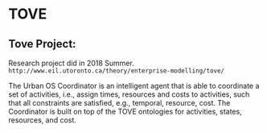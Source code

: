 # TOVE 
## Tove Project:
Research project did in 2018 Summer. 
`http://www.eil.utoronto.ca/theory/enterprise-modelling/tove/`


The Urban OS Coordinator is an intelligent agent that is able to coordinate a set of activities, i.e., assign times, resources and costs to activities, such that all constraints are satisfied, e.g., temporal, resource, cost. The Coordinator is built on top of the TOVE ontologies for activities, states, resources, and cost.
